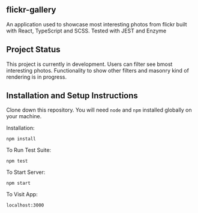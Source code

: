 

## flickr-gallery

An application used to showcase most interesting photos from flickr built with React, TypeScript  and SCSS. Tested with JEST and Enzyme

## Project Status

This project is currently in development. Users can filter see bmost interesting photos. Functionality to show other filters and masonry kind of rendering is in progress.


## Installation and Setup Instructions


Clone down this repository. You will need `node` and `npm` installed globally on your machine.  

Installation:

`npm install`  

To Run Test Suite:  

`npm test`  

To Start Server:

`npm start`  

To Visit App:

`localhost:3000`  
